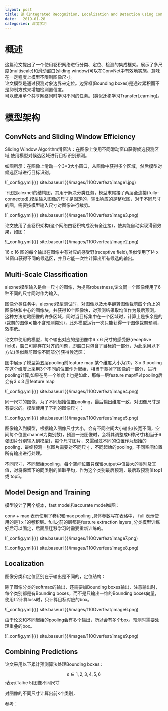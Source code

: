 ```yaml
---
layout: post
title: 读《Integrated Recognition, Localization and Detection using Convolutional Networks》(OverFeat)
date:   2019-01-28
categories: 深度学习
---  
```


# 概述  

这篇论文提出了一个使用卷积网络进行分类、定位、检测的集成框架。展示了多尺度(multiscale)和滑动窗口(sliding window)可以在ConvNet中有效地实施。意味在一定程度上模型不限制图像尺寸。  
论文模型是通过预测对象边界来定位。边界框(Bounding boxes)是通过累积而不是抑制方式来增加检测置信度。  
可以使用单个共享网络同时学习不同的任务。(类似迁移学习TransferLearning)。  


# 模型架构  

## ConvNets and Sliding Window Efficiency

Sliding Window Algorithm滑窗法：在图像上使用不同滑动窗口获得候选预测区域,使用模型对候选区域进行目标识别预测。  

如图所示：在图像上滑动一个3*3大小窗口，从图像中获得多个区域，然后模型对候选区域进行目标识别。    

![_config.yml]({{ site.baseurl }}/images/110Overfeat/image1.jpg)    


下图是alexnet的结构图，其用于解决分类任务，模型末尾接了两层全连接(fully-connected),模型输入图像的尺寸是固定的，输出响应的是整张图，对于不同尺寸的图，需要按模型输入尺寸对图像进行裁剪。

![_config.yml]({{ site.baseurl }}/images/110Overfeat/image3.png)  

论文使用了全卷积架构(这个网络由卷积构成没有全连接)，使其能自动实现滑窗效果，如图：  

![_config.yml]({{ site.baseurl }}/images/110Overfeat/image2.png)    

16 x 16 图的每个输出在图像中有对应的感受野(receptive field),类似使用了14 x 14窗口获得不同的候选区，并且它能一次性计算出所有候选的输出。  

##  Multi-Scale Classification

alexnet模型输入是单一尺寸的图像，为提高robustness,论文同一个图像使用了6种不同的尺寸同时作为输入。

图像分类任务中，alexnet模型测试时，对图像以及水平翻转图像裁剪四个角上的图像块和中心的图像块，共获得10个图像块，对预测结果取均值作为最后预测。这种方法忽略图像的许多区域，同时当目标集中在一个区域时，计算上是多余是的(裁剪的图像可能不含预测类别)，此外模型运行一次只能获得一个图像裁剪预测，效率低。  

论文中使用的模型，每个输出对应的是图像中6 x 6 尺寸的感受野(receptive field)，窗口可能存在对齐的问题，即窗口只包含了目标的一部分，为此采用以下方法(类似裁剪图像不同部分)获得候选区：  

图中展示了模型第五层pooling前feature map 某个维度大小为20，3 x 3 pooling在这个维度上采用3个不同的位置作为起始，相当于裁掉了图像的一部分，进行pooling计算,如果在另一个维度上也是如此，那每一层feature map经过pooling后会有3 x 3 层feature map

![_config.yml]({{ site.baseurl }}/images/110Overfeat/image4.png)    

同一尺寸的图像，为了不同起始位置pooling，最后输出维度一致，对图像尺寸是有要求的。模型使用了下列的图像尺寸：  

![_config.yml]({{ site.baseurl }}/images/110Overfeat/image5.png)   

图像输入到模型，根据输入图像尺寸大小，会有不同空间大小输出(长宽不同，空间每个位置channel为类别数)，预测一张图像时，会将其调整成6种尺寸(相当于6张图片分别输入到模型)，每个尺寸图片，又需经过不同的位置作为起始的pooling，最终预测一张图片需要对不同尺寸，不同起始的pooling，不同空间位置所有输出进行处理。

不同尺寸，不同起始pooling，每个空间位置只保留output中值最大的类别及其值，对将保留下的同类别的值取平均，作为这个类别最后预测，最后取预测值top1 或 top5。   

##  Model Design and Training 

模型设计了两个版本，fast model和accurate model如图： 

conv + max 表示使用了卷积和max pooling ,具体参数写在表格中， full 表示使用的是1 x 1的卷积层。full之前的层都是feature extraction layers ,分类模型训练好后可以固定，后面层迁移学习时需要重新训练的。

![_config.yml]({{ site.baseurl }}/images/110Overfeat/image7.png)   

![_config.yml]({{ site.baseurl }}/images/110Overfeat/image8.png)     


##  Localization  

图像分类和定位区别在于输出是不同的，定位结构：  

除了图像分类的softmax的输出，还需要加Bounding boxes输出，注意输出时，每个类别都是有Bounding boxes，而不是只输出一维的Bounding boxes向量，使用L2计算loss时，只计算目标对应的box。  

![_config.yml]({{ site.baseurl }}/images/110Overfeat/image6.png)   

由于论文和不同起始的pooling会有多个输出，所以会有多个box。预测时需要处理重叠的box。

![_config.yml]({{ site.baseurl }}/images/110Overfeat/image9.png)  

## Combining Predictions  

论文采用以下累计预测算法处理Bounding boxes： 

$$s \in 1,2,3,4,5,6$$:表示(Talbe 5)图像不同尺寸  

对图像的不同尺寸计算出前k个类别，







    

参考：

